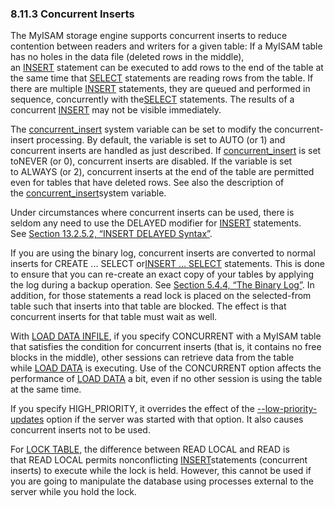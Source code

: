 ### 8.11.3 Concurrent Inserts

The MyISAM storage engine supports concurrent inserts to reduce contention between readers and writers for a given table: If a MyISAM table has no holes in the data file (deleted rows in the middle), an [INSERT][1] statement can be executed to add rows to the end of the table at the same time that [SELECT][2] statements are reading rows from the table. If there are multiple [INSERT][3] statements, they are queued and performed in sequence, concurrently with the[SELECT][4] statements. The results of a concurrent [INSERT][5] may not be visible immediately.

The [concurrent_insert][6] system variable can be set to modify the concurrent-insert processing. By default, the variable is set to AUTO (or 1) and concurrent inserts are handled as just described. If [concurrent_insert][7] is set toNEVER (or 0), concurrent inserts are disabled. If the variable is set to ALWAYS (or 2), concurrent inserts at the end of the table are permitted even for tables that have deleted rows. See also the description of the [concurrent_insert][8]system variable.

Under circumstances where concurrent inserts can be used, there is seldom any need to use the DELAYED modifier for [INSERT][9] statements. See [Section 13.2.5.2, “INSERT DELAYED Syntax”][10].

If you are using the binary log, concurrent inserts are converted to normal inserts for CREATE ... SELECT or[INSERT ... SELECT][11] statements. This is done to ensure that you can re-create an exact copy of your tables by applying the log during a backup operation. See [Section 5.4.4, “The Binary Log”][12]. In addition, for those statements a read lock is placed on the selected-from table such that inserts into that table are blocked. The effect is that concurrent inserts for that table must wait as well.

With [LOAD DATA INFILE][13], if you specify CONCURRENT with a MyISAM table that satisfies the condition for concurrent inserts (that is, it contains no free blocks in the middle), other sessions can retrieve data from the table while [LOAD DATA][14] is executing. Use of the CONCURRENT option affects the performance of [LOAD DATA][15] a bit, even if no other session is using the table at the same time.

If you specify HIGH_PRIORITY, it overrides the effect of the [--low-priority-updates][16] option if the server was started with that option. It also causes concurrent inserts not to be used.

For [LOCK TABLE][17], the difference between READ LOCAL and READ is that READ LOCAL permits nonconflicting [INSERT][18]statements (concurrent inserts) to execute while the lock is held. However, this cannot be used if you are going to manipulate the database using processes external to the server while you hold the lock.

[1]:sql-syntax.html#insert
[2]:sql-syntax.html#select
[3]:sql-syntax.html#insert
[4]:sql-syntax.html#select
[5]:sql-syntax.html#insert
[6]:server-administration.html#sysvar_concurrent_insert
[7]:server-administration.html#sysvar_concurrent_insert
[8]:server-administration.html#sysvar_concurrent_insert
[9]:sql-syntax.html#insert
[10]:sql-syntax.html#insert-delayed
[11]:sql-syntax.html#insert-select
[12]:server-administration.html#binary-log
[13]:sql-syntax.html#load-data
[14]:sql-syntax.html#load-data
[15]:sql-syntax.html#load-data
[16]:server-administration.html#option_mysqld_low-priority-updates
[17]:sql-syntax.html#lock-tables
[18]:sql-syntax.html#insert